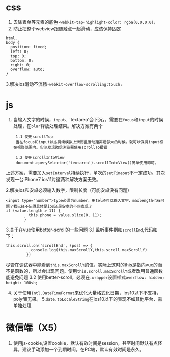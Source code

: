 # css
1. 去除表单等元素的底色`-webkit-tap-highlight-color: rgba(0,0,0,0);`
2. 防止把整个webview跟随触点一起滑动，应该保持固定
```
html,
body {
  position: fixed;
  left: 0;
  top: 0;
  bottom: 0;
  right: 0;
  overflow: auto;
}
```
3.解决ios滑动不流畅`-webkit-overflow-scrolling:touch;`



# js
1. 当输入文字的时候，`input`、'textarea'会下沉，，需要在`focus`和`input`的时候处理，在`blur`释放处理结果。解决方案有两个

        1.1 使用scrollTop
        当在focus和input状态持续模拟上滑而且滑动距离足够大的时候，就可以保持input框在视野范围内。实测发现微信浏览器使用scrollTo报错
  
        1.2 使用scrollIntoView
        document.querySelector('textarea').scrollIntoView()简单使用即可。
  上述方案，需要加入`setInterval`持续执行，单次的`setTimeout`不一定成功。其次发现一台iPhone7 ios11对这两种解决方案无效。

2.解决ios和安卓必须输入数字，限制长度（可能安卓没有问题）
```
<input type="number">type必须为number，用tel还可以输入文字，maxlength也有问题？我已经不记得具体是ios还是安卓的不同表现了
if (value.length > 11) {
          this.phone = value.slice(0, 11);
        }
```

3.关于在vue使用better-scroll的一些问题
 3.1 监听事件例如`scrollEnd`,代码如下：
 ```
 this.scroll.on('scrollEnd', (pos) => {
            console.log(this.maxScrollY,this.scroll.maxScrollY)
          })
 ```
 尽管在调试器中能看到`this.maxScrollY`的值，实际上这时的this是指向vue的而不是函数的，所以会出现问题。使用`this.scroll.maxScrollY`或者改用普通函数能避免问题
  3.2 使用better-scroll，必须在`.wrapper`设置样式`overflow: hidden; height: 100vh;`
 
 
4. 关于使用`Intl.DateTimeFormat`来优化大量格式化日期，ios10以下不支持，polyfill无果。
5.`date.toLocaleString`在ios10以下的表现不如其他平台，需单独处理




# 微信端（X5）
1. 使用js-cookie,设置cookie，默认有效时间是session，甚至时间默认有点怪异，建议手动添加一个到期时间。在PC端，默认有效时间是永久。
